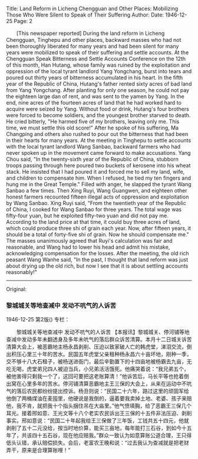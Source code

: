 Title: Land Reform in Licheng Chengguan and Other Places: Mobilizing Those Who Were Silent to Speak of Their Suffering
Author: 
Date: 1946-12-25
Page: 2

　　[This newspaper reported] During the land reform in Licheng Chengguan, Tinghepu and other places, backward masses who had not been thoroughly liberated for many years and had been silent for many years were mobilized to speak of their suffering and settle accounts. At the Chengguan Speak Bitterness and Settle Accounts Conference on the 12th of this month, Han Hutang, whose family was ruined by the exploitation and oppression of the local tyrant landlord Yang Yongchang, burst into tears and poured out thirty years of bitterness accumulated in his heart. In the fifth year of the Republic of China, Hutang's father rented sixty acres of bad land from Yang Yongchang. After planting for only one season, he could not pay the eighteen large dan of rent, and was sent to the yamen by Yang. In the end, nine acres of the fourteen acres of land that he had worked hard to acquire were seized by Yang. Without food or drink, Hutang's four brothers were forced to become soldiers, and the youngest brother starved to death. He cried bitterly, "He harmed five of my brothers, leaving only me. This time, we must settle this old score!" After he spoke of his suffering, Ma Changping and others also rushed to pour out the bitterness that had been in their hearts for many years. At the meeting in Tinghepu to settle accounts with the local tyrant landlord Wang Sanbao, backward farmers who had never spoken up in the movement came forward to make accusations. Yang Chou said, "In the twenty-sixth year of the Republic of China, stubborn troops passing through here poured two buckets of kerosene into his wheat stack. He insisted that I had poured it and forced me to sell my land, wife, and children to compensate him. When I refused, he tied my ten fingers and hung me in the Great Temple." Filled with anger, he slapped the tyrant Wang Sanbao a few times. Then Xing Ruyi, Wang Guangwen, and eighteen other honest farmers recounted fifteen illegal acts of oppression and exploitation by Wang Sanbao. Xing Ruyi said, "From the twentieth year of the Republic of China, I cooked for Wang Sanbao for three years. The total wage was fifty-four yuan, but he exploited fifty-two yuan and did not pay me. According to the land price at that time, it could buy three acres of land, which could produce three shi of grain each year. Now, after fifteen years, it should be a total of forty-five shi of grain. Now he should compensate me." The masses unanimously agreed that Ruyi's calculation was fair and reasonable, and Wang had to lower his head and admit his mistake, acknowledging compensation for the losses. After the meeting, the old rich peasant Wang Wanhe said, "In the past, I thought that land reform was just about drying up the old rich, but now I see that it is about settling accounts reasonably!"



<hr /> 

Original: 


### 黎城城关等地查减中  发动不吭气的人诉苦

1946-12-25
第2版()
专栏：

　　黎城城关等地查减中
    发动不吭气的人诉苦
    【本报讯】黎城城关、停河铺等地查减中发动多年未翻透身及多年未吭气的落后群众诉苦清算。本月十二日城关诉苦清算大会上，被恶霸地主杨永昌剥削、压迫以致家破人亡的韩虎堂，涕泪交流，倒出积压心里三十年的苦水。民国五年虎堂父亲租种杨永昌六十亩坏地，刚种一季，交不够十八大石租子，被杨送进衙门，最后辛勤置下的十四亩地被杨霸去九亩，无吃无喝，虎堂弟兄四人被迫当兵，小兄弟活活饿死。他痛哭着说：“我兄弟五个，被他害得只剩我一个了，这回可要把这老账算清！”他诉苦后，马长平等也抢着倒出窝在心里多年的苦水。停河铺清算恶霸地主王三保的大会上，从来在运动中不吭气的落后农民都纷纷提出控诉。杨丑则说：“民国二十六年，路过这里的顽固军给他倒了两桶煤油在麦囤里，他硬说是我倒的，逼着要我卖掉土地、老婆、孩子来赔他，我不肯，就把我十个指头捆住吊在大庙里。”他气愤填胸，给了恶霸王三保几个耳光。接着邢如意、王光文等十八个老实农民诉出王三保的十五件非法压迫、剥削事实。邢如意说：“民国二十年起我给王三保做了三年饭，工钱共五十四元，他就剥削了五十二元没给，按当时地价算，能买三亩地，每年能打三石谷，到如今十五年了，共该四十五石谷，现在他应赔我。”群众一致认为如意算账公道合理，王只得低头认错，承认赔偿损失。会后，老富农王晚和说：“过去我认为查减就是把老财弄干，原来是合理算账哩！”

